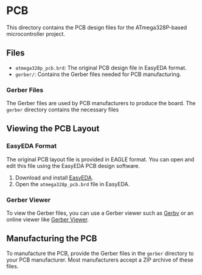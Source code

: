 # PCB

This directory contains the PCB design files for the ATmega328P-based microcontroller project.

## Files

- `atmega328p_pcb.brd`: The original PCB design file in EasyEDA format.
- `gerber/`: Contains the Gerber files needed for PCB manufacturing.

### Gerber Files

The Gerber files are used by PCB manufacturers to produce the board. The `gerber` directory contains the necessary files

## Viewing the PCB Layout

### EasyEDA Format

The original PCB layout file is provided in EAGLE format. You can open and edit this file using the EasyEDA PCB design software.

1. Download and install [EasyEDA](https://easyeda.com/page/download).
2. Open the `atmega328p_pcb.brd` file in EasyEDA.

### Gerber Viewer

To view the Gerber files, you can use a Gerber viewer such as [Gerbv](http://gerbv.geda-project.org/) or an online viewer like [Gerber Viewer](https://gerber-viewer.easyeda.com/).

## Manufacturing the PCB

To manufacture the PCB, provide the Gerber files in the `gerber` directory to your PCB manufacturer. Most manufacturers accept a ZIP archive of these files.

